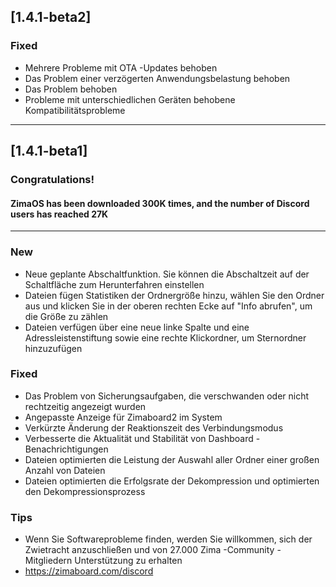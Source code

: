 ## [1.4.1-beta2]
### Fixed
- Mehrere Probleme mit OTA -Updates behoben
- Das Problem einer verzögerten Anwendungsbelastung behoben
- Das Problem behoben
- Probleme mit unterschiedlichen Geräten behobene Kompatibilitätsprobleme
---

## [1.4.1-beta1]
### Congratulations! 
#### ZimaOS has been downloaded 300K times, and the number of Discord users has reached 27K
---
### New
- Neue geplante Abschaltfunktion. Sie können die Abschaltzeit auf der Schaltfläche zum Herunterfahren einstellen
- Dateien fügen Statistiken der Ordnergröße hinzu, wählen Sie den Ordner aus und klicken Sie in der oberen rechten Ecke auf "Info abrufen", um die Größe zu zählen
- Dateien verfügen über eine neue linke Spalte und eine Adressleistenstiftung sowie eine rechte Klickordner, um Sternordner hinzuzufügen
### Fixed
- Das Problem von Sicherungsaufgaben, die verschwanden oder nicht rechtzeitig angezeigt wurden
- Angepasste Anzeige für Zimaboard2 im System
- Verkürzte Änderung der Reaktionszeit des Verbindungsmodus
- Verbesserte die Aktualität und Stabilität von Dashboard -Benachrichtigungen
- Dateien optimierten die Leistung der Auswahl aller Ordner einer großen Anzahl von Dateien
- Dateien optimierten die Erfolgsrate der Dekompression und optimierten den Dekompressionsprozess
### Tips
- Wenn Sie Softwareprobleme finden, werden Sie willkommen, sich der Zwietracht anzuschließen und von 27.000 Zima -Community -Mitgliedern Unterstützung zu erhalten
- <a href = "https://zimaboard.com/discord" target = "_ leer" style = "color: blau"> https://zimaboard.com/discord </a>
